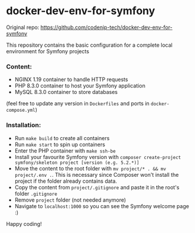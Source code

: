 # docker-dev-env-for-symfony
Original repo: https://github.com/codenip-tech/docker-dev-env-for-symfony

This repository contains the basic configuration for a complete local environment for Symfony projects

### Content:
- NGINX 1.19 container to handle HTTP requests
- PHP 8.3.0 container to host your Symfony application
- MySQL 8.3.0 container to store databases

(feel free to update any version in `Dockerfiles` and ports in `docker-compose.yml`)

### Installation:
- Run `make build` to create all containers 
- Run `make start` to spin up containers
- Enter the PHP container with `make ssh-be`
- Install your favourite Symfony version with `composer create-project symfony/skeleton project [version (e.g. 5.2.*)]`
- Move the content to the root folder with `mv project/* . && mv project/.env .`. This is necessary since Composer won't install the project if the folder already contains data.
- Copy the content from `project/.gitignore` and paste it in the root's folder `.gitignore`
- Remove `project` folder (not needed anymore)
- Navigate to `localhost:1000` so you can see the Symfony welcome page :)

Happy coding!

